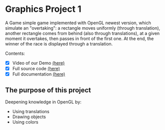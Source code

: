 # Graphics Project 1

A Game simple game implemented with OpenGL newest version, which simulate an "overtaking": a rectangle moves uniformly (through translation), another rectangle comes from behind (also through translations), at a given moment it overtakes, then passes in front of the first one. At the end, the winner of the race is displayed through a translation.

Contents:
- [x] Video of our Demo [(here)](https://youtu.be/B3KCT0iciRw)
- [x] Full source code [(here)](Lab1LinteRobert/proiectGrafica.cpp)
- [x] Full documentation [(here)](Documentation.pdf)

## The purpose of this project
Deepening knowledge in OpenGL by:
- Using translations
- Drawing objects
- Using colors
